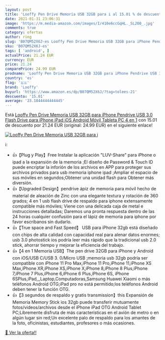 ```yaml
---
layout: post
title: 'Looffy Pen Drive Memoria USB 32GB para i al 15.01 % de descuento'
date: 2021-01-31 23:06:31
image: 'https://m.media-amazon.com/images/I/410e6ccGqHL._SL200_.jpg'
comments: true
category: ofertas
author: ring
slug: 'B07QM52X6J-es Looffy Pen Drive Memoria USB 32GB para iPhone Pendrive USB...'
sku: 'B07QM52X6J-es'
tags: [ 'android', ]
actualPrice: 21.24 EUR
currency: EUR
price: 21.24
comparePrice: 24.99 EUR
prodname: 'Looffy Pen Drive Memoria USB 32GB para iPhone Pendrive USB 3.0 Flash Drive para iPhone iPad iOS Android Móvil Tableta PC 4 en 1'
country: 'es'
flag: '🇪🇸'
brand: 'Looffy'
buyurl: 'https://www.amazon.es/dp/B07QM52X6J/?tag=tolees-21'
descuento: '15.01'
average: '23.1844444444445'
---
```


Está [Looffy Pen Drive Memoria USB 32GB para iPhone Pendrive USB 3.0 Flash Drive para iPhone iPad iOS Android Móvil Tableta PC 4 en 1](https://www.amazon.es/dp/B07QM52X6J/?tag=tolees-21) con 15.01 de descuento por 21.24 EUR (original: 24.99 EUR) en el siguiente enlace!

[![Looffy Pen Drive Memoria USB 32GB para i](https://m.media-amazon.com/images/I/410e6ccGqHL._SL200_.jpg)](https://www.amazon.es/dp/B07QM52X6J/?tag=tolees-21)

ℹ️:

- 👍【Plug y Play】Free Instalar la aplicación "LUV-Share" para iPhone o ipad a la expansión de la memoria ;El diseño de Password & Touch ID puede encriptar la inforión de los archivos en APP para proteger sus archivos privados para usb memoria iphone ipad ;Ampliar el espacio de sus móviles en segundos;Obtener una unidad flash para Obtener más diversión.
- 👍【Upgraded Design】pendrive ápiz de memoria para móvil hecho de material de aleación de Zinc con una elegante textura y rotación de 360 grados; 4 en 1 usb flash drive de respaldo para iphone extensamente compatible más móviles; Viene con una delicada caja de metal e instrucciones detalladas; Daremos una pronta respuesta dentro de las 24 horas cualquier confusión para el lápiz de memoria para iphone por favor escríbanos sin dudarlo.
- 👍【True space and Fast Speed】 USB para iPhone 32gb está diseñado con chips de alta calidad con capacidad real para alenar datos enormes; usb 3.0 photostick ios podría leer más rápido que la tradicional usb 2.0 stick, ahorrar tiempo y mejorar la eficiencia del trabajo.
- 👍【4 en 1 Memoria USB】The pen drive 32GB para iPhone y Android con iOS/USB C/USB 3. 0/Micro USB ;memoria usb 32gb podría ser compatible con iPhone 11 Pro Max,iPhone 11 Pro,iPhone 11,iPhone XS Max,iPhone XR,iPhone XS,iPhone X,iPhone 8,iPhone 8 Plus,iPhone 7,iPhone 7 Plus,iPhone 6,iPhone 6 Plus,iPhone 6S, iPhone 6SPlus,iPad,,,Laptop,Computadoras,Samsung Huawei Xiaomi o más teléfonos Android OTG;iPad pro no está permitido;los teléfonos Android deben tener la función OTG.
- 👍【3 segundos de respaldo y gratis transmission】this Expansión de Memoria Memory Stick ios 32gb puede transferir mutuamente fotos/videos/archivos desde el iPhone iPad OTG Android Tablet PC;Libremente disfruta de más características en el avión de metro o en algún lugar sin red;Un excelente palo de respaldo para los amantes de la foto, oficinistas, estudiantes, profesores o más ocasiones.

[🛒 Ver la oferta!!](https://www.amazon.es/dp/B07QM52X6J/?tag=tolees-21)
